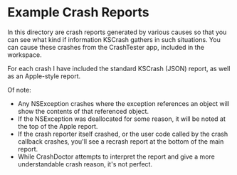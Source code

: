 Example Crash Reports
=====================

In this directory are crash reports generated by various causes so that you can see what kind if information KSCrash gathers in such situations.
You can cause these crashes from the CrashTester app, included in the workspace.

For each crash I have included the standard KSCrash (JSON) report, as well as an Apple-style report.

Of note:

* Any NSException crashes where the exception references an object will show the contents of that referenced object.
* If the NSException was deallocated for some reason, it will be noted at the top of the Apple report.
* If the crash reporter itself crashed, or the user code called by the crash callback crashes, you'll see a recrash report at the bottom of the main report.
* While CrashDoctor attempts to interpret the report and give a more understandable crash reason, it's not perfect.
